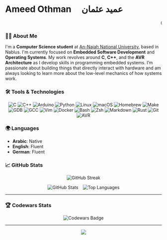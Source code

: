 # Ameed Othman &nbsp;&nbsp;&nbsp; عميد عثمان

<marquee behavior="scroll" direction="left"> Computer Science Student | Exploring Embedded Software & Operating Systems </marquee>

### **👋🏻 About Me**

I'm a **Computer Science student** at [An-Najah National University](https://www.najah.edu/), based in Nablus. I'm currently focused on **Embedded Software Development** and **Operating Systems**. My work revolves around **C**, **C++**, and the **AVR Architecture** as I develop skills in programming embedded systems. I’m passionate about building things that directly interact with hardware and am always looking to learn more about the low-level mechanics of how systems work.

### **🛠️ Tools & Technologies**

<p align="center"> 
  <img src="https://img.shields.io/badge/C-00599C?style=for-the-badge&logo=c&logoColor=white" alt="C" /> 
  <img src="https://img.shields.io/badge/C++-00599C?style=for-the-badge&logo=cplusplus&logoColor=white" alt="C++" /> 
  <img src="https://img.shields.io/badge/Arduino-00979D?style=for-the-badge&logo=arduino&logoColor=white" alt="Arduino" /> 
  <img src="https://img.shields.io/badge/Python-3776AB?style=for-the-badge&logo=python&logoColor=white" alt="Python" />
  <img src="https://img.shields.io/badge/Linux-FCC624?style=for-the-badge&logo=linux&logoColor=black" alt="Linux" /> 
  <img src="https://img.shields.io/badge/macOS-000000?style=for-the-badge&logo=apple&logoColor=white" alt="macOS" />
  <img src="https://img.shields.io/badge/Homebrew-FBB040?style=for-the-badge&logo=homebrew&logoColor=white" alt="Homebrew" />
  <img src="https://img.shields.io/badge/Make-0674B8?style=for-the-badge&logo=gnu&logoColor=white" alt="Make" />
  <img src="https://img.shields.io/badge/GDB-FF4500?style=for-the-badge&logo=gnu&logoColor=white" alt="GDB" />
  <img src="https://img.shields.io/badge/GCC-00599C?style=for-the-badge&logo=gnu&logoColor=white" alt="GCC" />
  <img src="https://img.shields.io/badge/Vim-019733?style=for-the-badge&logo=vim&logoColor=white" alt="Vim" />
  <img src="https://img.shields.io/badge/Docker-2496ED?style=for-the-badge&logo=docker&logoColor=white" alt="Docker" />
  <img src="https://img.shields.io/badge/Bash-4EAA25?style=for-the-badge&logo=gnu-bash&logoColor=white" alt="Bash" />
  <img src="https://img.shields.io/badge/Zsh-333333?style=for-the-badge&logo=gnu-zsh&logoColor=white" alt="Zsh" />
  <img src="https://img.shields.io/badge/Markdown-000000?style=for-the-badge&logo=markdown&logoColor=white" alt="Markdown" />
  <img src="https://img.shields.io/badge/Rust-000000?style=for-the-badge&logo=rust&logoColor=white" alt="Rust" />
  <img src="https://img.shields.io/badge/Git-F05032?style=for-the-badge&logo=git&logoColor=white" alt="Git" />
  <img src="https://img.shields.io/badge/AVR-000000?style=for-the-badge&logo=microchip&logoColor=white" alt="AVR" />
</p>


### **🌍 Languages**

- **Arabic**: Native
- **English**: Fluent
- **German**: Fluent

### **📈 GitHub Stats**

<p align="center">
  <img src="https://github-readme-streak-stats.herokuapp.com/?user=Amid68&theme=radical" alt="GitHub Streak" />
</p>

<p align="center">
  <img src="https://github-readme-stats.vercel.app/api?username=Amid68&show_icons=true&theme=radical" alt="GitHub Stats" />
  &ensp;
  <img src="https://github-readme-stats.vercel.app/api/top-langs/?username=Amid68&layout=compact&theme=radical" alt="Top Languages" />
</p>

---

### **🏆 Codewars Stats**

<p align="center">
  <img src="https://www.codewars.com/users/Amid99/badges/large" alt="Codewars Badge" />
</p>

---

<p align="center">
  <img src="https://readme-typing-svg.herokuapp.com?font=Roboto&size=25&color=F700FF&center=true&vCenter=true&width=500&lines=Thanks+for+visiting+my+profile!;Let's+connect+and+collaborate!+😊" />
</p>
